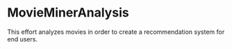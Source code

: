 # MovieMinerAnalysis
This effort analyzes movies in order to create a recommendation system for end users.
